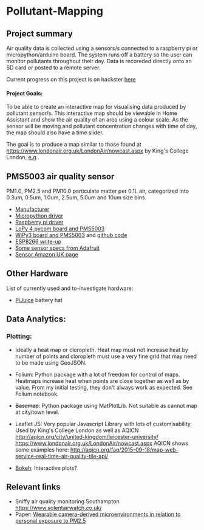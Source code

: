 # Pollutant-Mapping

## Project summary
Air quality data is collected using a sensors/s connected to a raspberry pi or micropython/arduino board. The system runs off a battery so the user can monitor pollutants throughout their day. Data is recoreded directly onto an SD card or posted to a remote server.

Current progress on this project is on hackster [here](https://www.hackster.io/OxygenLithium/particulater-air-quality-monitoring-for-everyone-3caef2)

#### Project Goals:
To be able to create an interactive map for visualising data produced by pollutant sensor/s.
This interactive map should be viewable in Home Assistant and show the air quality of an area using a colour scale. As the sensor will be moving and pollutant concentration changes with time of day, the map should also have a time slider.

The goal is to produce a map similar to those found at https://www.londonair.org.uk/LondonAir/nowcast.aspx by King's College London, [e.g](https://pasteboard.co/H99EfgT.png
).



## PMS5003 air quality sensor
PM1.0, PM2.5 and PM10.0 particulate matter per 0.1L air, categorized into 0.3um, 0.5um, 1.0um, 2.5um, 5.0um and 10um size bins.

* [Manufacturer](http://www.plantower.com/en/content/?108.html)
* [Micropython driver](https://github.com/kevinkk525/pms5003_micropython)
* [Raspberry pi driver](https://github.com/Thomas-Tsai/pms3003-g3)
* [LoPy 4 pycom board and PMS5003](https://kapusta.cc/2018/02/02/air-quality-monitor-revisited/)
* [WiPy3 board and PMS5003](https://kapusta.cc/2017/12/02/home-made-air-quality-monitoring-using-wipy/) and [github code](https://github.com/ayoy/upython-aq-monitor)
* [ESP8266 write-up](https://ourairquality.org/index.php/build-an-air-quality-monitor/)
* [Some sensor specs from Adafruit](https://www.adafruit.com/product/3686)
* [Sensor Amazon UK page](https://www.amazon.co.uk/iHaospace-PMS5003-Digital-Particle-Detection/dp/B071J5LL8V)



## Other Hardware
List of currently used and to-investigate hardware:
* [PiJuice](https://uk.pi-supply.com/products/pijuice-standard) battery hat


## Data Analytics:
### Plotting:
  - Ideally a heat map or cloropleth. Heat map must not increase heat by number of points and cloropleth must use a very fine grid that may need to be made using GeoJSON.

  - Folium: Python package with a lot of freedom for control of maps. Heatmaps increase heat when points are close together as well as by value. From my initial testing, they don't always work as expected. See Folium notebook.

  - ~~Basemap~~: Python package using MatPlotLib. Not suitable as cannot map at city/town level.

  - Leaflet JS: Very popular Javascript Library with lots of customisability. Used by King's College London as well as AQICN
               http://aqicn.org/city/united-kingdom/leicester-university/
               https://www.londonair.org.uk/LondonAir/nowcast.aspx
               AQICN shows some examples here: http://aqicn.org/faq/2015-09-18/map-web-service-real-time-air-quality-tile-api/

  - [Bokeh](https://bokeh.pydata.org/en/latest/): Interactive plots?

  ## Relevant links
  * Sniffy air quality monitoring Southampton https://www.solentairwatch.co.uk/
  * Paper: [Wearable camera-derived microenvironments in relation to personal exposure to PM2.5](https://www.sciencedirect.com/science/article/pii/S0160412018301478)

